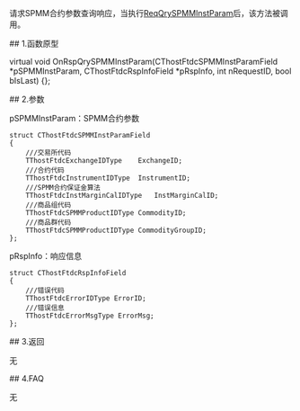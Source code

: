 <p>请求SPMM合约参数查询响应，当执行<a href="../../CTHOSTFTDCTRADERSPI/REQQRYSPMMINSTPARAM/">ReqQrySPMMInstParam</a>后，该方法被调用。</p>
<span class="anchor" id="0929827a-5ee7-4712-9083-a56dec335e0c"></span>
## 1.函数原型
<p>virtual void OnRspQrySPMMInstParam(CThostFtdcSPMMInstParamField *pSPMMInstParam, CThostFtdcRspInfoField *pRspInfo, int nRequestID, bool bIsLast) {};</p>
<span class="anchor" id="6ae47b33-95de-4dbe-a497-74f1576af039"></span>
## 2.参数
<p>pSPMMInstParam：SPMM合约参数</p>
<pre><code>struct CThostFtdcSPMMInstParamField
{
    ///交易所代码
    TThostFtdcExchangeIDType    ExchangeID;
    ///合约代码
    TThostFtdcInstrumentIDType  InstrumentID;
    ///SPMM合约保证金算法
    TThostFtdcInstMarginCalIDType   InstMarginCalID;
    ///商品组代码
    TThostFtdcSPMMProductIDType CommodityID;
    ///商品群代码
    TThostFtdcSPMMProductIDType CommodityGroupID;
};
</code></pre>
<p>pRspInfo：响应信息</p>
<pre><code>struct CThostFtdcRspInfoField
{
    ///错误代码
    TThostFtdcErrorIDType ErrorID;
    ///错误信息
    TThostFtdcErrorMsgType ErrorMsg;
};
</code></pre>
<span class="anchor" id="126967c0-50f5-48aa-a9cf-6f3bfc9ce6a7"></span>
## 3.返回
<p>无</p>
<span class="anchor" id="6a1f2a75-2138-44c0-8e76-f602a0deecbc"></span>
## 4.FAQ
<p>无</p>
